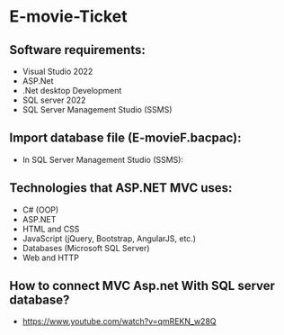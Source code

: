 # E-movie-Ticket
## Software requirements:
* Visual Studio 2022
* ASP.Net
* .Net desktop Development
* SQL server 2022
* SQL Server Management Studio (SSMS)

## Import database file (E-movieF.bacpac):
* In SQL Server Management Studio (SSMS):
## Technologies that ASP.NET MVC uses:
* C# (OOP)
* ASP.NET
* HTML and CSS
* JavaScript (jQuery, Bootstrap, AngularJS, etc.)
* Databases (Microsoft SQL Server)
* Web and HTTP
## How to connect MVC Asp.net With SQL server database?
* https://www.youtube.com/watch?v=qmREKN_w28Q
